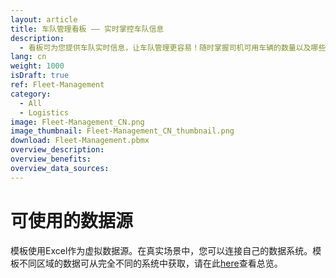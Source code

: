 ```yaml
---
layout: article
title: 车队管理看板 —— 实时掌控车队信息
description: 
  - 看板可为您提供车队实时信息，让车队管理更容易！随时掌握司机可用车辆的数量以及哪些车辆在途或在站。另外，它还展示了下一个工作坊或客户服务的具体预约时间。其他关键数据，例如燃油、保养或保险成本以及已行驶公里数也通过全面的图表实时展现，一目了然。
lang: cn
weight: 1000
isDraft: true
ref: Fleet-Management
category:
  - All
  - Logistics
image: Fleet-Management_CN.png
image_thumbnail: Fleet-Management_CN_thumbnail.png
download: Fleet-Management.pbmx
overview_description:
overview_benefits:
overview_data_sources:
---
```

# 可使用的数据源
模板使用Excel作为虚拟数据源。在真实场景中，您可以连接自己的数据系统。模板不同区域的数据可从完全不同的系统中获取，请在此[here](https://peakboard.com/en/interfaces/)查看总览。
